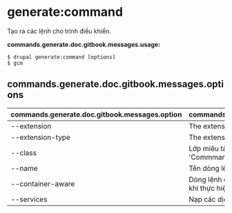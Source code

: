 # generate:command
Tạo ra các lệnh cho trình điều khiển.

**commands.generate.doc.gitbook.messages.usage:**
```
$ drupal generate:command [options]
$ gcm  
```

## commands.generate.doc.gitbook.messages.options
commands.generate.doc.gitbook.messages.option | commands.generate.doc.gitbook.messages.details
-------|-------------
--extension | The extension name.
--extension-type | The extension type.
--class | Lớp miêu tả dòng lện. (Phải kết thúc bằng từ 'Commmand').
--name | Tên dòng lệnh.
--container-aware | Dòng lệnh có nhận thức được sự cài đặt drupal site khi thực hiện hay không
--services | Nạp các dịch vụ từ container.
